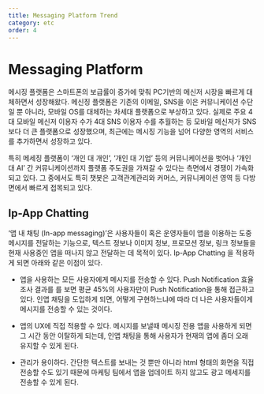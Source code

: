 ```yaml
---
title: Messaging Platform Trend
category: etc
order: 4
---
```


# Messaging Platform

메시징 플랫폼은 스마트폰의 보급률이 증가에 맞춰 PC기반의 메신저 시장을 빠르게 대체하면서 성장해왔다. 메신징 플랫폼은 기존의 이메일, SNS을 이은 커뮤니케이션 수단일 뿐 아니라, 모바일 OS를 대체하는 차세대 플랫폼으로 부상하고 있다. 
실제로 주요 4대 모바일 메신저 이용자 수가 4대 SNS 이용자 수를 추월하는 등 모바일 메신저가 SNS보다 더 큰 플랫폼으로 성장했으며, 최근에는 메시징 기능을 넘어 다양한 영역의 서비스를 추가하면서 성장하고 있다.

특히 메세징 플랫폼이 ‘개인 대 개인’, ‘개인 대 기업’ 등의 커뮤니케이션을 벗어나 ‘개인 대 AI’ 간 커뮤니케이션까지 플랫폼 주도권을 가져갈 수 있다는 측면에서 경쟁이 가속화 되고 있다. 그 중에서도 특히 챗봇은 고객관계관리와 커머스, 커뮤니케이션 영역 등 다방면에서 빠르게 접목되고 있다.

## Ip-App Chatting

‘앱 내 채팅 (In-app messaging)’은 사용자들이 혹은 운영자들이 앱을 이용하는 도중 메시지를 전달하는 기능으로, 텍스트 정보나 이미지 정보, 프로모션 정보, 링크 정보들을 현재 사용중인 앱을 떠나지 않고 전달하는 데 목적이 있다. Ip-App Chatting 을 적용하게 되면 아래와 같은 이점이 있다.

- 앱을 사용하는 모든 사용자에게 메시지를 전송할 수 있다. Push Notification 효율 조사 결과를 를 보면 평균 45%의 사용자만이 Push Notification을 통해 접근하고 있다. 인앱 채팅을 도입하게 되면, 어떻게 구현하느냐에 따라 더 나은 사용자들이게 메시지를 전송할 수 있는 것이다. 

- 앱의 UX에 직접 적용할 수 있다. 메시지를 보낼때 메시징 전용 앱을 사용하게 되면 그 시간 동안 이탈하게 되는데, 인앱 채팅을 통해 사용자가 현재의 앱에 좀더 오래 유지할 수 있게 된다. 

- 관리가 용이하다. 간단한 텍스트를 보내는 것 뿐만 아니라 html 형태의 화면을 직접 전송할 수도 있기 때문에 마케팅 팀에서 앱을 업데이트 하지 않고도 광고 메세지를 전송할 수 있게 된다.